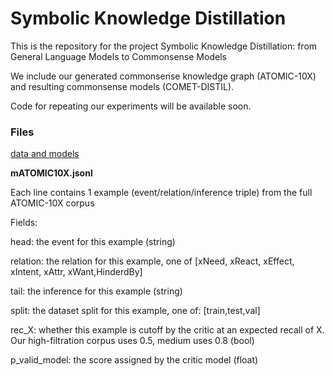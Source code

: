 # Symbolic Knowledge Distillation

This is the repository for the project Symbolic Knowledge Distillation: from General Language Models to Commonsense Models

We include our generated commonsense knowledge graph (ATOMIC-10X) and resulting commonsense models (COMET-DISTIL).

Code for repeating our experiments will be available soon.

### Files

[data and models](https://console.cloud.google.com/storage/browser/ai2-mosaic-public/projects/symbolic-knowledge-decoding/)

**mATOMIC10X.jsonl**

Each line contains 1 example (event/relation/inference triple) from the full ATOMIC-10X corpus


Fields:


head: the event for this example (string)

relation: the relation for this example, one of [xNeed, xReact, xEffect, xIntent, xAttr, xWant,HinderdBy]

tail: the inference for this example (string)

split: the dataset split for this example, one of: [train,test,val]

rec_X: whether this example is cutoff by the critic at an expected recall of X. Our high-filtration corpus uses 0.5, medium uses 0.8 (bool)
        
p_valid_model: the score assigned by the critic model (float)
